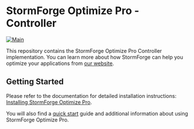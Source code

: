 # StormForge Optimize Pro - Controller

[![Main](https://github.com/thestormforge/optimize-controller/actions/workflows/main.yaml/badge.svg)](https://github.com/thestormforge/optimize-controller/actions/workflows/main.yaml)

This repository contains the StormForge Optimize Pro Controller implementation. You can learn more about how StormForge can help you optimize your applications from [our website](https://www.stormforge.io/kubernetes-optimization/).

## Getting Started

Please refer to the documentation for detailed installation instructions: [Installing StormForge Optimize Pro](https://docs.stormforge.io/optimize-pro/getting-started/install/).

You will also find a [quick start](https://docs.stormforge.io/optimize-pro/getting-started/quickstart/) guide and additional information about using StormForge Optimize Pro.
